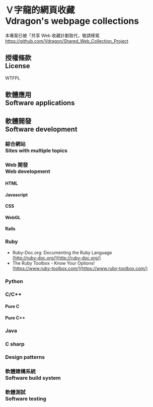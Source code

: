 # Ｖ字龍的網頁收藏<br />Vdragon's webpage collections
本專案已被「共享 Web 收藏計劃取代，敬請移駕  
<https://github.com/Vdragon/Shared_Web_Collection_Project>

## 授權條款<br />License
WTFPL

## 軟體應用<br />Software applications
## 軟體開發<br />Software development
### 綜合網站<br />Sites with multiple topics
### Web 開發<br />Web development
#### HTML
#### Javascript
#### CSS
#### WebGL
#### Rails
### Ruby
* Ruby-Doc.org: Documenting the Ruby Language<br />[http://ruby-doc.org/](http://ruby-doc.org/)
* The Ruby Toolbox - Know Your Options!<br />[https://www.ruby-toolbox.com/](https://www.ruby-toolbox.com/)

### Python
### C/C++
#### Pure C
#### Pure C++
### Java
### C sharp
### Design patterns
### 軟體建構系統<br />Software build system
### 軟體測試<br />Software testing

